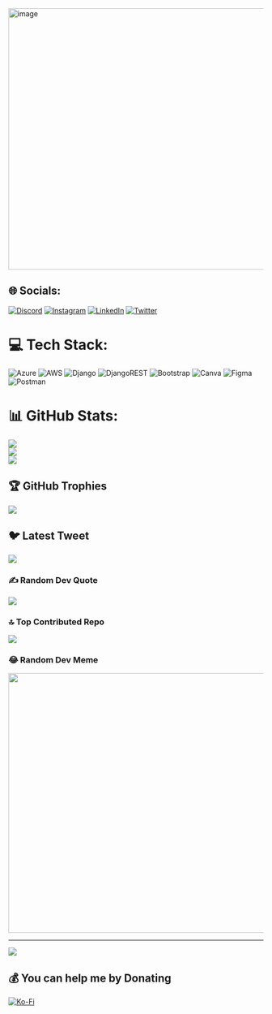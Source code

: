 <img width="515" alt="image" src="https://github.com/krishvsoni/krishvsoni/assets/67964054/8181874c-d283-4e4f-a36e-3d2550f0312b">





## 🌐 Socials:
[![Discord](https://img.shields.io/badge/Discord-%237289DA.svg?logo=discord&logoColor=white)](https://discord.gg/krishvsoni) [![Instagram](https://img.shields.io/badge/Instagram-%23E4405F.svg?logo=Instagram&logoColor=white)](https://instagram.com/krishvsoni) [![LinkedIn](https://img.shields.io/badge/LinkedIn-%230077B5.svg?logo=linkedin&logoColor=white)](https://www.linkedin.com/in/krish-soni-) [![Twitter](https://img.shields.io/badge/Twitter-%231DA1F2.svg?logo=Twitter&logoColor=white)](https://twitter.com/krishvsoni) 

# 💻 Tech Stack:
![Azure](https://img.shields.io/badge/azure-%230072C6.svg?style=for-the-badge&logo=azure-devops&logoColor=white) ![AWS](https://img.shields.io/badge/AWS-%23FF9900.svg?style=for-the-badge&logo=amazon-aws&logoColor=white) ![Django](https://img.shields.io/badge/django-%23092E20.svg?style=for-the-badge&logo=django&logoColor=white) ![DjangoREST](https://img.shields.io/badge/DJANGO-REST-ff1709?style=for-the-badge&logo=django&logoColor=white&color=ff1709&labelColor=gray) ![Bootstrap](https://img.shields.io/badge/bootstrap-%23563D7C.svg?style=for-the-badge&logo=bootstrap&logoColor=white) ![Canva](https://img.shields.io/badge/Canva-%2300C4CC.svg?style=for-the-badge&logo=Canva&logoColor=white) 	![Figma](https://img.shields.io/badge/figma-%23F24E1E.svg?style=for-the-badge&logo=figma&logoColor=white) ![Postman](https://img.shields.io/badge/Postman-FF6C37?style=for-the-badge&logo=postman&logoColor=white)
# 📊 GitHub Stats:
![](https://github-readme-stats.vercel.app/api?username=krishvsoni&theme=dark&hide_border=false&include_all_commits=false&count_private=false)<br/>
![](https://github-readme-streak-stats.herokuapp.com/?user=krishvsoni&theme=dark&hide_border=false)<br/>
![](https://github-readme-stats.vercel.app/api/top-langs/?username=krishvsoni&theme=dark&hide_border=false&include_all_commits=false&count_private=false&layout=compact)

## 🏆 GitHub Trophies
![](https://github-profile-trophy.vercel.app/?username=krishvsoni&theme=tokyonight&no-frame=true&no-bg=false&margin-w=4)

## 🐦 Latest Tweet
[![](https://gtce.itsvg.in/api?username=krishvsoni)](https://github.com/VishwaGauravIn/github-twitter-card-embed)

### ✍️ Random Dev Quote
![](https://quotes-github-readme.vercel.app/api?type=horizontal&theme=dark)

### 🔝 Top Contributed Repo
![](https://github-contributor-stats.vercel.app/api?username=krishvsoni&limit=5&theme=dark&combine_all_yearly_contributions=true)

### 😂 Random Dev Meme
<img src="https://rm.up.railway.app/" width="512px"/>

---
[![](https://visitcount.itsvg.in/api?id=krishvsoni&icon=0&color=12)](https://visitcount.itsvg.in)

  ## 💰 You can help me by Donating
  [![Ko-Fi](https://img.shields.io/badge/Ko--fi-F16061?style=for-the-badge&logo=ko-fi&logoColor=white)](https://ko-fi.com/krishsoni) 

  
<!-- Proudly created with GPRM ( https://gprm.itsvg.in ) -->
